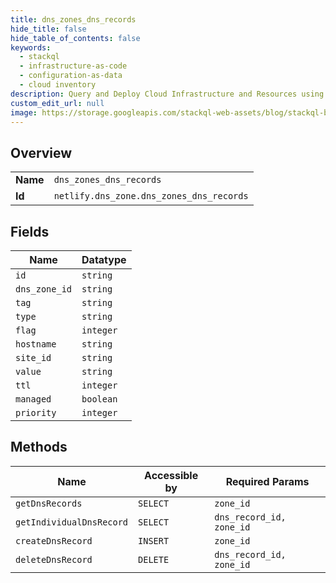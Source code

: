 ```yaml
---
title: dns_zones_dns_records
hide_title: false
hide_table_of_contents: false
keywords:
  - stackql
  - infrastructure-as-code
  - configuration-as-data
  - cloud inventory
description: Query and Deploy Cloud Infrastructure and Resources using SQL
custom_edit_url: null
image: https://storage.googleapis.com/stackql-web-assets/blog/stackql-blog-post-featured-image.png
---
```

  
    

## Overview
<table><tbody>
<tr><td><b>Name</b></td><td><code>dns_zones_dns_records</code></td></tr>
<tr><td><b>Id</b></td><td><code>netlify.dns_zone.dns_zones_dns_records</code></td></tr>
</tbody></table>

## Fields
| Name | Datatype |
| ---- | -------- |
| `id` | `string` |
| `dns_zone_id` | `string` |
| `tag` | `string` |
| `type` | `string` |
| `flag` | `integer` |
| `hostname` | `string` |
| `site_id` | `string` |
| `value` | `string` |
| `ttl` | `integer` |
| `managed` | `boolean` |
| `priority` | `integer` |
## Methods
| Name | Accessible by | Required Params |
| ---- | ------------- | --------------- |
| `getDnsRecords` | `SELECT` | `zone_id` |
| `getIndividualDnsRecord` | `SELECT` | `dns_record_id, zone_id` |
| `createDnsRecord` | `INSERT` | `zone_id` |
| `deleteDnsRecord` | `DELETE` | `dns_record_id, zone_id` |
